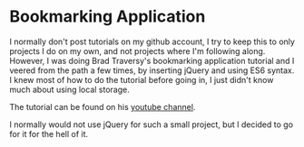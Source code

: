 # Bookmarking Application

I normally don't post tutorials on my github account, I try to keep this to only projects I do on my own, and not projects where I'm following along.  However, I was doing Brad Traversy's bookmarking application tutorial and I veered from the path a few times, by inserting jQuery and using ES6 syntax.  I knew most of how to do the tutorial before going in, I just didn't know much about using local storage.

The tutorial can be found on his [youtube channel](https://www.youtube.com/watch?v=DIVfDZZeGxM).

I normally would not use jQuery for such a small project, but I decided to go for it for the hell of it.